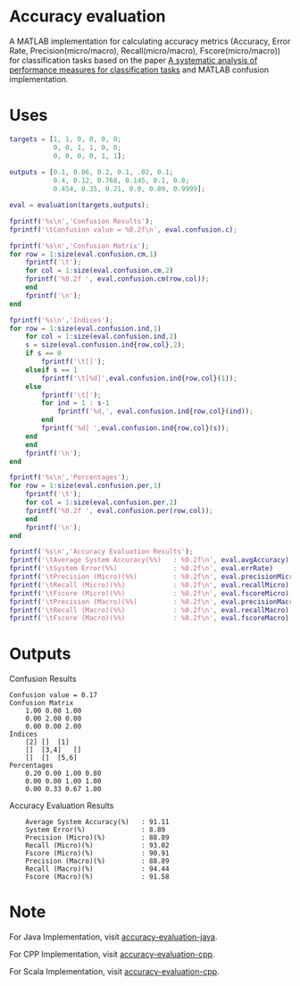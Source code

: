 # Accuracy evaluation
A MATLAB implementation for calculating accuracy metrics (Accuracy, Error Rate, Precision(micro/macro), Recall(micro/macro), Fscore(micro/macro)) for
 classification tasks based on the paper [A systematic analysis of performance measures for classification tasks](http://www.sciencedirect.com/science/article/pii/S0306457309000259) and MATLAB confusion implementation.


# Uses

```matlab
targets = [1, 1, 0, 0, 0, 0;
           0, 0, 1, 1, 0, 0;
           0, 0, 0, 0, 1, 1];
           
outputs = [0.1, 0.86, 0.2, 0.1, .02, 0.1;
           0.4, 0.12, 0.768, 0.145, 0.1, 0.8;
           0.454, 0.35, 0.21, 0.0, 0.89, 0.9999];

eval = evaluation(targets,outputs);

fprintf('%s\n','Confusion Results');
fprintf('\tConfusion value = %0.2f\n', eval.confusion.c);

fprintf('%s\n','Confusion Matrix');
for row = 1:size(eval.confusion.cm,1)
    fprintf('\t');
    for col = 1:size(eval.confusion.cm,2)
    fprintf('%0.2f ', eval.confusion.cm(row,col));
    end
    fprintf('\n');
end

fprintf('%s\n','Indices');
for row = 1:size(eval.confusion.ind,1)
    for col = 1:size(eval.confusion.ind,2)
    s = size(eval.confusion.ind{row,col},2);
    if s == 0
        fprintf('\t[]');
    elseif s == 1
        fprintf('\t[%d]',eval.confusion.ind{row,col}(1));
    else
        fprintf('\t[');
        for ind = 1 : s-1
            fprintf('%d,', eval.confusion.ind{row,col}(ind));
        end
        fprintf('%d] ',eval.confusion.ind{row,col}(s));
    end
    end
    fprintf('\n');
end

fprintf('%s\n','Percentages');
for row = 1:size(eval.confusion.per,1)
    fprintf('\t');
    for col = 1:size(eval.confusion.per,2)
    fprintf('%0.2f ', eval.confusion.per(row,col));
    end
    fprintf('\n');
end

fprintf('%s\n','Accuracy Evaluation Results');
fprintf('\tAverage System Accuracy(%%)   : %0.2f\n', eval.avgAccuracy)
fprintf('\tSystem Error(%%)              : %0.2f\n', eval.errRate)
fprintf('\tPrecision (Micro)(%%)         : %0.2f\n', eval.precisionMicro)
fprintf('\tRecall (Micro)(%%)            : %0.2f\n', eval.recallMicro)
fprintf('\tFscore (Micro)(%%)            : %0.2f\n', eval.fscoreMicro)
fprintf('\tPrecision (Macro)(%%)         : %0.2f\n', eval.precisionMacro)
fprintf('\tRecall (Macro)(%%)            : %0.2f\n', eval.recallMacro)
fprintf('\tFscore (Macro)(%%)            : %0.2f\n', eval.fscoreMacro)
```

# Outputs

Confusion Results

    Confusion value = 0.17
    Confusion Matrix
        1.00 0.00 1.00 
        0.00 2.00 0.00 
        0.00 0.00 2.00 
    Indices
        [2]	[]	[1]
        []	[3,4] 	[]
        []	[]	[5,6] 
    Percentages
        0.20 0.00 1.00 0.80 
        0.00 0.00 1.00 1.00 
        0.00 0.33 0.67 1.00 
Accuracy Evaluation Results

        Average System Accuracy(%)   : 91.11
        System Error(%)              : 8.89
        Precision (Micro)(%)         : 88.89
        Recall (Micro)(%)            : 93.02
        Fscore (Micro)(%)            : 90.91
        Precision (Macro)(%)         : 88.89
        Recall (Macro)(%)            : 94.44
        Fscore (Macro)(%)            : 91.58
# Note

For Java Implementation, visit [accuracy-evaluation-java](https://github.com/ashokpant/accuracy-evaluation-java.git).

For CPP Implementation, visit [accuracy-evaluation-cpp](https://github.com/ashokpant/accuracy-evaluation-cpp.git).

For Scala Implementation, visit [accuracy-evaluation-cpp](https://github.com/ashokpant/accuracy-evaluation-scala.git).

